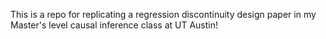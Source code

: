 This is a repo for replicating a regression discontinuity design paper in my Master's level causal inference class at UT Austin! 
